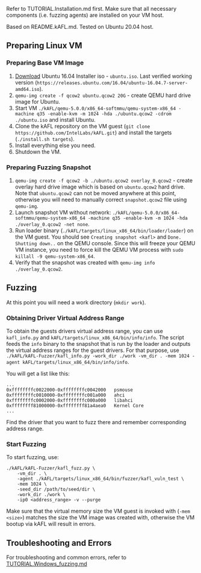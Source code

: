 Refer to TUTORIAL.Installation.md first. Make sure that all necessary components (i.e. fuzzing agents) are installed on your VM host.

Based on README.kAFL.md. Tested on Ubuntu 20.04 host.

## Preparing Linux VM

### Preparing Base VM Image
1. [Download](https://www.microsoft.com/evalcenter/evaluate-windows) Ubuntu 16.04 Installer iso - `ubuntu.iso`. Last verified working version (`https://releases.ubuntu.com/16.04/ubuntu-16.04.7-server-amd64.iso`).
2. `qemu-img create -f qcow2 ubuntu.qcow2 20G` - create QEMU hard drive image for Ubuntu.
3. Start VM `./kAFL/qemu-5.0.0/x86_64-softmmu/qemu-system-x86_64 -machine q35 -enable-kvm -m 1024 -hda ./ubuntu.qcow2 -cdrom ./ubuntu.iso` and install Ubuntu.
4. Clone the kAFL repository on the VM guest (`git clone https://github.com/IntelLabs/kAFL.git`) and install the targets (`./install.sh targets`).
5. Install everything else you need.
6. Shutdown the VM.

### Preparing Fuzzing Snapshot
1. `qemu-img create -f qcow2 -b ./ubuntu.qcow2 overlay_0.qcow2` - create overlay hard drive image which is based on `ubuntu.qcow2` hard drive. Note that `ubuntu.qcow2` can not be moved anywhere at this point, otherwise you will need to manually correct `snapshot.qcow2` file using `qemu-img`.
2. Launch snapshot VM without network: `./kAFL/qemu-5.0.0/x86_64-softmmu/qemu-system-x86_64 -machine q35 -enable-kvm -m 1024 -hda ./overlay_0.qcow2 -net none`.
3. Run loader binary (`./kAFL/targets/linux_x86_64/bin/loader/loader`) on the VM guest. You should see `Creating snapshot <kafl>` and `Done. Shutting down..` on the
QEMU console. Since this will freeze your QEMU VM instance, you need to force kill the QEMU VM process with `sudo killall -9 qemu-system-x86_64`.
4. Verify that the snapshot was created with `qemu-img info ./overlay_0.qcow2`.

## Fuzzing
At this point you will need a work directory (`mkdir work`).

### Obtaining Driver Virtual Address Range
To obtain the guests drivers virtual address range, you can use `kafl_info.py` and `kAFL/targets/linux_x86_64/bin/info/info`. The script feeds the `info` binary
to the snapshot that is run by the loader and outputs the virtual address ranges for the guest drivers. For that purpose, use `./kAFL/kAFL-Fuzzer/kafl_info.py -work_dir ./work -vm_dir . -mem 1024 -agent kAFL/targets/linux_x86_64/bin/info/info`.

You will get a list like this:
```
...
0xffffffffc0022000-0xffffffffc0042000	psmouse
0xffffffffc0010000-0xffffffffc001a000	ahci
0xffffffffc0002000-0xffffffffc000a000	libahci
0xffffffff81000000-0xffffffff81a4aea0	Kernel Core
...
```

Find the driver that you want to fuzz there and remember corresponding address range.

### Start Fuzzing
To start fuzzing, use:
```
./kAFL/kAFL-Fuzzer/kafl_fuzz.py \
	-vm_dir . \
	-agent ./kAFL/targets/linux_x86_64/bin/fuzzer/kafl_vuln_test \
	-mem 1024 \
	-seed_dir /path/to/seed/dir \
	-work_dir ./work \
	-ip0 <address_range> -v --purge
```

Make sure that the virtual memory size the VM guest is invoked with (`-mem <size>`) matches the size the VM image was created with, otherwise
the VM bootup via kAFL will result in errors.

## Troubleshooting and Errors
For troubleshooting and common errors, refer to [TUTORIAL.Windows_fuzzing.md](https://github.com/IntelLabs/kAFL/blob/master/doc/TUTORIAL.Windows_fuzzing.md)

